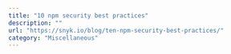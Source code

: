 ```yaml
---
title: "10 npm security best practices"
description: ""
url: "https://snyk.io/blog/ten-npm-security-best-practices/"
category: "Miscellaneous"
---
```

